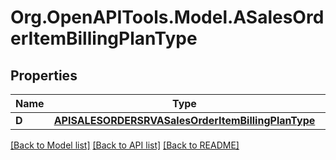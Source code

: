 # Org.OpenAPITools.Model.ASalesOrderItemBillingPlanType

## Properties

Name | Type | Description | Notes
------------ | ------------- | ------------- | -------------
**D** | [**APISALESORDERSRVASalesOrderItemBillingPlanType**](APISALESORDERSRVASalesOrderItemBillingPlanType.md) |  | [optional] 

[[Back to Model list]](../README.md#documentation-for-models) [[Back to API list]](../README.md#documentation-for-api-endpoints) [[Back to README]](../README.md)

